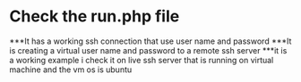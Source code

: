 # Check the run.php file 
***It has a working ssh connection that use user name and password
***It is creating a virtual user name and password to a remote ssh server
***it is a working example i check it on live ssh server that is running on virtual machine and the vm os is ubuntu